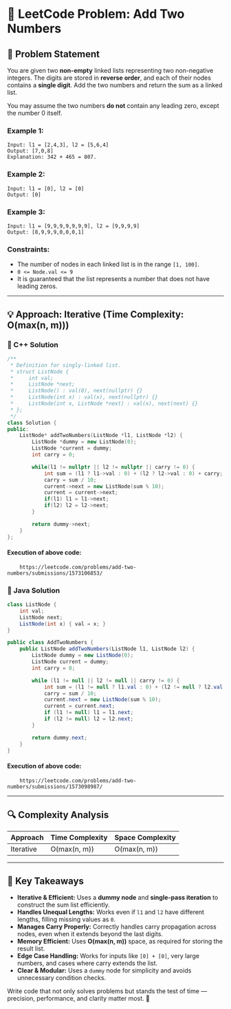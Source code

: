 # 🧠 LeetCode Problem: Add Two Numbers

## 📌 Problem Statement

You are given two **non-empty** linked lists representing two non-negative integers. The digits are stored in **reverse order**, and each of their nodes contains a **single digit**. Add the two numbers and return the sum as a linked list.

You may assume the two numbers **do not** contain any leading zero, except the number 0 itself.

### Example 1:

```plaintext
Input: l1 = [2,4,3], l2 = [5,6,4]
Output: [7,0,8]
Explanation: 342 + 465 = 807.
```

### Example 2:

```plaintext
Input: l1 = [0], l2 = [0]
Output: [0]
```

### Example 3:

```plaintext
Input: l1 = [9,9,9,9,9,9,9], l2 = [9,9,9,9]
Output: [8,9,9,9,0,0,0,1]
```

### Constraints:

- The number of nodes in each linked list is in the range `[1, 100]`.
- `0 <= Node.val <= 9`
- It is guaranteed that the list represents a number that does not have leading zeros.

---

## 💡 Approach: Iterative (Time Complexity: O(max(n, m)))

### 🔧 C++ Solution
```cpp
/**
 * Definition for singly-linked list.
 * struct ListNode {
 *     int val;
 *     ListNode *next;
 *     ListNode() : val(0), next(nullptr) {}
 *     ListNode(int x) : val(x), next(nullptr) {}
 *     ListNode(int x, ListNode *next) : val(x), next(next) {}
 * };
 */
class Solution {
public:
    ListNode* addTwoNumbers(ListNode *l1, ListNode *l2) {
        ListNode *dummy = new ListNode(0);
        ListNode *current = dummy;
        int carry = 0;

        while(l1 != nullptr || l2 != nullptr || carry != 0) {
            int sum = (l1 ? l1->val : 0) + (l2 ? l2->val : 0) + carry;
            carry = sum / 10;
            current->next = new ListNode(sum % 10);
            current = current->next;
            if(l1) l1 = l1->next;
            if(l2) l2 = l2->next;
        }

        return dummy->next;
    }
};
```

#### Execution of above code:
```link
    https://leetcode.com/problems/add-two-numbers/submissions/1573106853/
```

### 🔧 Java Solution
```java
class ListNode {
    int val;
    ListNode next;
    ListNode(int x) { val = x; }
}

public class AddTwoNumbers {
    public ListNode addTwoNumbers(ListNode l1, ListNode l2) {
        ListNode dummy = new ListNode(0);
        ListNode current = dummy;
        int carry = 0;

        while (l1 != null || l2 != null || carry != 0) {
            int sum = (l1 != null ? l1.val : 0) + (l2 != null ? l2.val : 0) + carry;
            carry = sum / 10;
            current.next = new ListNode(sum % 10);
            current = current.next;
            if (l1 != null) l1 = l1.next;
            if (l2 != null) l2 = l2.next;
        }

        return dummy.next;
    }
}
```

#### Execution of above code:
```link
    https://leetcode.com/problems/add-two-numbers/submissions/1573098987/
```

---


## 🔍 Complexity Analysis

| Approach    | Time Complexity | Space Complexity |
|-------------|------------------|------------------|
| Iterative   | O(max(n, m))     | O(max(n, m))     |

---

## 🏅 Key Takeaways  

- **Iterative & Efficient:** Uses a **dummy node** and **single-pass iteration** to construct the sum list efficiently.  
- **Handles Unequal Lengths:** Works even if `l1` and `l2` have different lengths, filling missing values as `0`.  
- **Manages Carry Properly:** Correctly handles carry propagation across nodes, even when it extends beyond the last digits.  
- **Memory Efficient:** Uses **O(max(n, m))** space, as required for storing the result list.  
- **Edge Case Handling:** Works for inputs like `[0] + [0]`, very large numbers, and cases where carry extends the list.  
- **Clear & Modular:** Uses a `dummy` node for simplicity and avoids unnecessary condition checks.

Write code that not only solves problems but stands the test of time — precision, performance, and clarity matter most. 🎯
